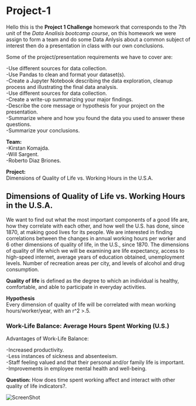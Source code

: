 # Project-1
Hello this is the **Project 1 Challenge** homework that corresponds to the 7th unit of the _Data Analisis bootcamp course_, on this homework we were assign to form a team and do some Data Anlysis about a common subject of interest then do a presentation in class with our own conclusions.    

Some of the project/presentation requirements we have to cover are:  

-Use different sources for data collection.  
-Use Pandas to clean and format your dataset(s).  
-Create a Jupyter Notebook describing the data exploration, cleanup process and illustrating the final data analysis.  
-Use different sources for data collection.   
-Create a write-up summarizing your major findings.  
-Describe the core message or hypothesis for your project on the presentation.  
-Summarize where and how you found the data you used to answer these questions.  
-Summarize your conclusions.  


**Team:**    
-Kirstan Komajda.  
-Will Sargent.  
-Roberto Diaz Briones.  

**Project:**  
Dimensions of Quality of Life vs. Working Hours in the U.S.A.


## Dimensions of Quality of Life vs. Working Hours in the U.S.A. ##  
We want to find out what the most important components of a good life are, how they correlate with each other, and how well the U.S. has done, since 1870, at making good lives for its people. We are interested in finding correlations between the changes in annual working hours per worker and 6 other dimensions of quality of life, in the U.S., since 1870. The dimensions of quality of life which we will be examining are life expectancy, access to high-speed internet, average years of education obtained, unemployment levels. Number of recreation areas per city, and levels of alcohol and drug consumption.  

**Quality of life** is defined as the degree to which an individual is healthy, comfortable, and able to participate in everyday activities.  

**Hypothesis**  
Every dimension of quality of life will be correlated with mean working hours/worker/year, with an r^2  >.5.

### Work-Life Balance: Average Hours Spent Working (U.S.) ###

Advantages of Work-Life Balance:  

-Increased productivity.  
-Less instances of sickness and absenteeism.  
-Staff feeling valued and that their personal and/or family life is important.  
-Improvements in employee mental health and well-being.  

**Question:** How does time spent working affect and interact with other quality of life indicators?.

![ScreenShot](https://raw.github.com/smcconico/Project-1/wh_time_line_plot.png)





